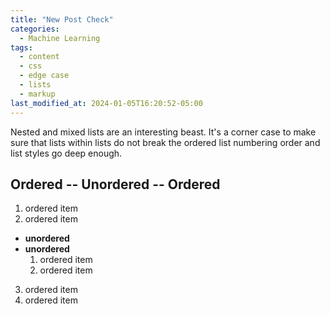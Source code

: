 ```yaml
---
title: "New Post Check"
categories:
  - Machine Learning
tags:
  - content
  - css
  - edge case
  - lists
  - markup
last_modified_at: 2024-01-05T16:20:52-05:00
---
```


Nested and mixed lists are an interesting beast. It's a corner case to make sure that lists within lists do not break the ordered list numbering order and list styles go deep enough.

## Ordered -- Unordered -- Ordered

1. ordered item
2. ordered item 
  * **unordered**
  * **unordered** 
    1. ordered item
    2. ordered item
3. ordered item
4. ordered item